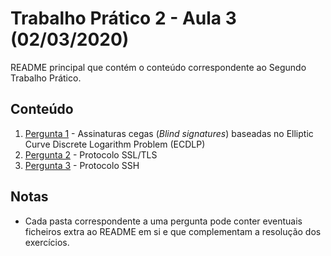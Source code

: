 # Trabalho Prático 2 - Aula 3 (02/03/2020)

README principal que contém o conteúdo correspondente ao Segundo Trabalho Prático.

<p>

## Conteúdo

1. [Pergunta 1](../TP2/P1%20-%20Assinaturas%20Cegas%20baseadas%20no%20ECDLP) - Assinaturas cegas (*Blind signatures*) baseadas no Elliptic Curve Discrete Logarithm Problem (ECDLP)
2. [Pergunta 2](../TP2/P2%20-%20Protocolo%20SSL-TLS) - Protocolo SSL/TLS
3. [Pergunta 3](../TP2/P3%20-%20Protocolo%20SSH) - Protocolo SSH

<p>

## Notas

- Cada pasta correspondente a uma pergunta pode conter eventuais ficheiros extra ao README em si e que complementam a resolução dos exercícios.

